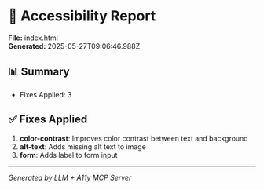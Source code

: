 # 🎯 Accessibility Report

**File:** index.html  
**Generated:** 2025-05-27T09:06:46.988Z

## 📊 Summary

- Fixes Applied: 3

## ✅ Fixes Applied

1. **color-contrast**: Improves color contrast between text and background
2. **alt-text**: Adds missing alt text to image
3. **form**: Adds label to form input

---
*Generated by LLM + A11y MCP Server*